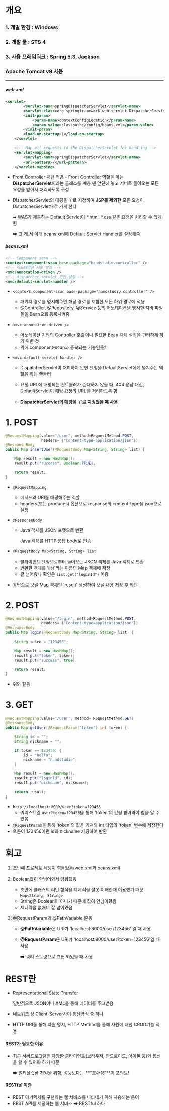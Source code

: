 # 개요

### 1. 개발 환경 : Windows

### 2. 개발 툴 : STS 4

### 3. 사용 프레임워크 : Spring 5.3, Jackson

### Apache Tomcat v9 사용



------



##### web.xml

```xml
<servlet>
		<servlet-name>springDispatcherServlet</servlet-name>
		<servlet-class>org.springframework.web.servlet.DispatcherServlet</servlet-class>
		<init-param>
			<param-name>contextConfigLocation</param-name>
			<param-value>classpath:/config/beans.xml</param-value>
		</init-param>
		<load-on-startup>1</load-on-startup>
	</servlet>

	<!-- Map all requests to the DispatcherServlet for handling -->
	<servlet-mapping>
		<servlet-name>springDispatcherServlet</servlet-name>
		<url-pattern>/</url-pattern>
	</servlet-mapping>
```

* Front Controller 패턴 적용 - Front Controller 역할을 하는 **DispatcherServlet**이라는 클래스를 계층 맨 앞단에 놓고 서버로 들어오는 모든 요청을 받아서 처리하도록 구성

* DispatcherServlet의 매핑을 '/'로 지정하여 **JSP를 제외한** 모든 요청이 DispatcherServlet으로 가게 한다

  ➡ WAS가 제공하는 Default Servlet이 *.html, *.css 같은 요청을 처리할 수 없게 됨

  ➡ 그.래.서 아래 beans.xml에 Default Servlet Handler를 설정해줌



##### beans.xml

```xml
<!-- Component scan -->
<context:component-scan base-package="handstudio.controller" />
<!-- 어노테이션 사용 설정 -->
<mvc:annotation-driven />
<!-- dispatcher servlet 관련 설정 -->
<mvc:default-servlet-handler />
```

* `<context:component-scan base-package="handstudio.controller" />`

  * 패키지 경로를 명시해주면 해당 경로를 포함한 모든 하위 경로에 적용
  * @Controller, @Repository, @Service 등의 어노테이션을 명시한 자바 파일들을 Bean으로 등록시켜줌

* `<mvc:annotation-driven />`

  * 어노테이션 기반의 Controller 호출이나 필요한 Bean 객체 설정을 편리하게 하기 위한 것
  * 위에 component-scan과 중복되는 기능인듯?

* `<mvc:default-servlet-handler />`

  * DispatcherServlet이 처리하지 못한 요청을 DefaultServlet에게 넘겨주는 역할을 하는 핸들러

  * 요청 URL에 매핑되는 컨트롤러가 존재하지 않을 때, 404 응답 대신, DefaultServlet이 해당 요청의 URL을 처리하도록 함

  * **DispatcherServlet의 매핑을 '/'로 지정했을 때 사용**



# 1. POST

```java
@RequestMapping(value="/user", method=RequestMethod.POST,
                headers= {"Content-type=application/json"})
@ResponseBody
public Map insertUser(@RequestBody Map<String, String> list) {

    Map result = new HashMap();
    result.put("success", Boolean.TRUE);

    return result;
}
```

* `@RequestMapping`
  * 메서드와 URI를 매핑해주는 역할
  * headers(또는 produces) 옵션으로 response의 content-type을 json으로 설정

* `@ResponseBody`

  * Java 객체를 JSON 포맷으로 변환

    Java 객체를 HTTP 응답 body로 전송

* `@RequestBody Map<String, String> list`
  * 클라이언트 요청으로부터 들어오는 JSON 객체를 Java 객체로 변환
  * 변환한 객체를 'list'라는 이름의 Map 객체에 저장
  * 잘 넘어왔나 확인은 `list.get("loginId")` 이용
* 응답으로 보낼 Map 객체인 'result' 생성하여 보낼 내용 저장 후 리턴





# 2. POST

```java
@RequestMapping(value="/login", method=RequestMethod.POST,
                headers= {"Content-type=application/json"})
@ResponseBody
public Map login(@RequestBody Map<String, String> list) {

    String token = "123456";

    Map result = new HashMap();
    result.put("token", token);
    result.put("success", true);

    return result;
}
```

* 위와 같음



# 3. GET

```java
@RequestMapping(value="/user", method= RequestMethod.GET)
@ResponseBody
public Map getUser(@RequestParam("token") int token) {

    String id = "";
    String nickname = "";

    if(token == 123456) {
        id = "hello";
        nickname = "handstudio";
    }

    Map result = new HashMap();
    result.put("loginId", id);
    result.put("nickname", nickname);

    return result;
}
```

* `http://localhost:8000/user?token=123456`
  * 쿼리스트링 `user?token=123456`을 통해 'token'의 값을 받아와야 함을 알 수 있음
* `@RequestParam`을 통해 'token'의 값을 가져와 int 타입의 'token' 변수에 저장한다
* 토큰이 123456이면 id와 nickname 저장하여 반환





# 회고

1. 초반에 프로젝트 세팅이 힘들었음(web.xml과 beans.xml)

2. Boolean값이 안넘어와서 당황했음

   * 초반에 클래스의 리턴 형식을 제네릭을 잘못 이해한채 이용했기 때문 `Map<String, String>`
   * String은 Boolean이 아니기 때문에 값이 안넘어왔음
   * 제너릭을 없애니 잘 넘어왔음

3. @RequestParam과 @PathVariable 혼동

   * **@PathVariable**은 URI가 'localhost:8000/user/123456' 일 때 사용

   * **@RequestParam**은 URI가 'localhost:8000/user?token=123456'일 때 사용

     ➡ 쿼리 스트링으로 표현 되었을 때 사용



# REST란

* Representational State Transfer

  일반적으로 JSON이나 XML을 통해 데이터를 주고받음

* 네트워크 상  Client-Server사이 통신방식 중 하나

* HTTP URI를 통해 자원 명시, HTTP Method를 통해 자원에 대한 CRUD기능 적용



#### REST가 필요한 이유

* 최근 서버프로그램은 다양한 클라이언트(브라우저, 안드로이드, 아이폰 등)와 통신을 할 수 있어야 하기 때문

  ➡ 멀티플랫폼 지원을 위함, 성능보다는 **"호환성"**이 포인트!



#### RESTful 이란

* REST 아키텍처를 구현하는 웹 서비스를 나타내기 위해 사용되는 용어
* REST API를 제공하는 웹 서비스 ➡ RESTful 하다

